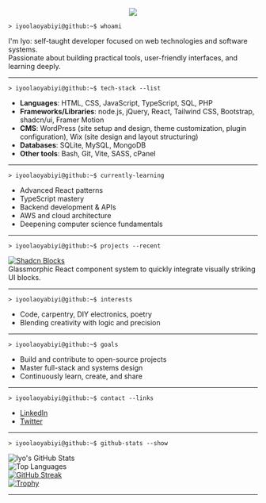 <p align="center">
  <img src="https://img.shields.io/badge/Iyo's%20Profile-000?style=for-the-badge&logo=linux&logoColor=white&labelColor=2e3440">
</p>

```shell
> iyoolaoyabiyi@github:~$ whoami
```

I'm Iyo: self-taught developer focused on web technologies and software systems.  
Passionate about building practical tools, user-friendly interfaces, and learning deeply.

---

```shell
> iyoolaoyabiyi@github:~$ tech-stack --list
```

- **Languages**: HTML, CSS, JavaScript, TypeScript, SQL, PHP
- **Frameworks/Libraries**: node.js, jQuery, React, Tailwind CSS, Bootstrap, shadcn/ui, Framer Motion
- **CMS**: WordPress (site setup and design, theme customization, plugin configuration), Wix (site design and layout structuring)
- **Databases**: SQLite, MySQL, MongoDB
- **Other tools**: Bash, Git, Vite, SASS, cPanel

---

```shell
> iyoolaoyabiyi@github:~$ currently-learning
```

- Advanced React patterns
- TypeScript mastery
- Backend development & APIs
- AWS and cloud architecture
- Deepening computer science fundamentals

---

```shell
> iyoolaoyabiyi@github:~$ projects --recent
```

[![Shadcn Blocks](https://img.shields.io/badge/Shadcn%20Blocks-Glassmorphic%20UI-informational?style=flat-square&logo=react)](https://shadcn-blocks-trial.vercel.app/)  
Glassmorphic React component system to quickly integrate visually striking UI blocks.

---

```shell
> iyoolaoyabiyi@github:~$ interests
```

- Code, carpentry, DIY electronics, poetry
- Blending creativity with logic and precision

---

```shell
> iyoolaoyabiyi@github:~$ goals
```

- Build and contribute to open-source projects
- Master full-stack and systems design
- Continuously learn, create, and share

---

```shell
> iyoolaoyabiyi@github:~$ contact --links
```

- [LinkedIn](https://linkedin.com/iyoolaoyabiyi)
- [Twitter](https://twitter.com/iyoolaoyabiyi)

---

```shell
> iyoolaoyabiyi@github:~$ github-stats --show
```

![Iyo's GitHub Stats](https://github-readme-stats.vercel.app/api?username=iyoolaoyabiyi&show_icons=true&theme=tokyonight)  
![Top Languages](https://github-readme-stats.vercel.app/api/top-langs/?username=iyoolaoyabiyi&layout=compact&theme=tokyonight)  
[![GitHub Streak](https://streak-stats.demolab.com/?user=iyoolaoyabiyi&theme=tokyonight)](https://git.io/streak-stats)  
[![Trophy](https://github-profile-trophy.vercel.app/?username=iyoolaoyabiyi&theme=tokyonight)](https://github.com/ryo-ma/github-profile-trophy)

---
